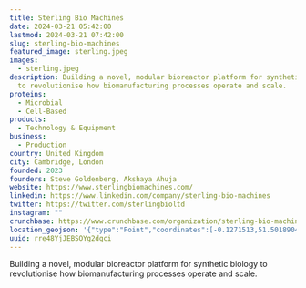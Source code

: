 ```yaml
---
title: Sterling Bio Machines
date: 2024-03-21 05:42:00
lastmod: 2024-03-21 07:42:00
slug: sterling-bio-machines
featured_image: sterling.jpeg
images:
  - sterling.jpeg
description: Building a novel, modular bioreactor platform for synthetic biology
  to revolutionise how biomanufacturing processes operate and scale.
proteins:
  - Microbial
  - Cell-Based
products:
  - Technology & Equipment
business:
  - Production
country: United Kingdom
city: Cambridge, London
founded: 2023
founders: Steve Goldenberg, Akshaya Ahuja
website: https://www.sterlingbiomachines.com/
linkedin: https://www.linkedin.com/company/sterling-bio-machines
twitter: https://twitter.com/sterlingbioltd
instagram: ""
crunchbase: https://www.crunchbase.com/organization/sterling-bio-machines
location_geojson: '{"type":"Point","coordinates":[-0.1271513,51.5018904]}'
uuid: rre48YjJEBSOYg2dqci
---
```

Building a novel, modular bioreactor platform for synthetic biology to revolutionise how biomanufacturing processes operate and scale.
